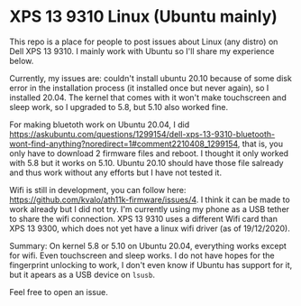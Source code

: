 # XPS 13 9310 Linux (Ubuntu mainly)
This repo is a place for people to post issues about Linux (any distro) on Dell XPS 13 9310. I mainly work with Ubuntu so I'll share my experience below.

Currently, my issues are: couldn't install ubuntu 20.10 because of some disk error in the installation process (it installed once but never again), so I installed 20.04. The kernel that comes with it won't make touchscreen and sleep work, so I upgraded to 5.8, but 5.10 also worked fine.

For making bluetoth work on Ubuntu 20.04, I did https://askubuntu.com/questions/1299154/dell-xps-13-9310-bluetooth-wont-find-anything?noredirect=1#comment2210408_1299154, that is, you only have to download 2 firmware files and reboot. I thought it only worked with 5.8 but it works on 5.10. Ubuntu 20.10 should have those file salready and thus work without any efforts but I have not tested it.

Wifi is still in development, you can follow here: https://github.com/kvalo/ath11k-firmware/issues/4. I think it can be made to work already but I did not try. I'm currently using my phone as a USB tether to share the wifi connection. XPS 13 9310 uses a different Wifi card than XPS 13 9300, which does not yet have a linux wifi driver (as of 19/12/2020).

Summary: On kernel 5.8 or 5.10 on Ubuntu 20.04, everything works except for wifi. Even touchscreen and sleep works. I do not have hopes for the fingerprint unlocking to work, I don't even know if Ubuntu has support for it, but it apears as a USB device on `lsusb`.


Feel free to open an issue.

